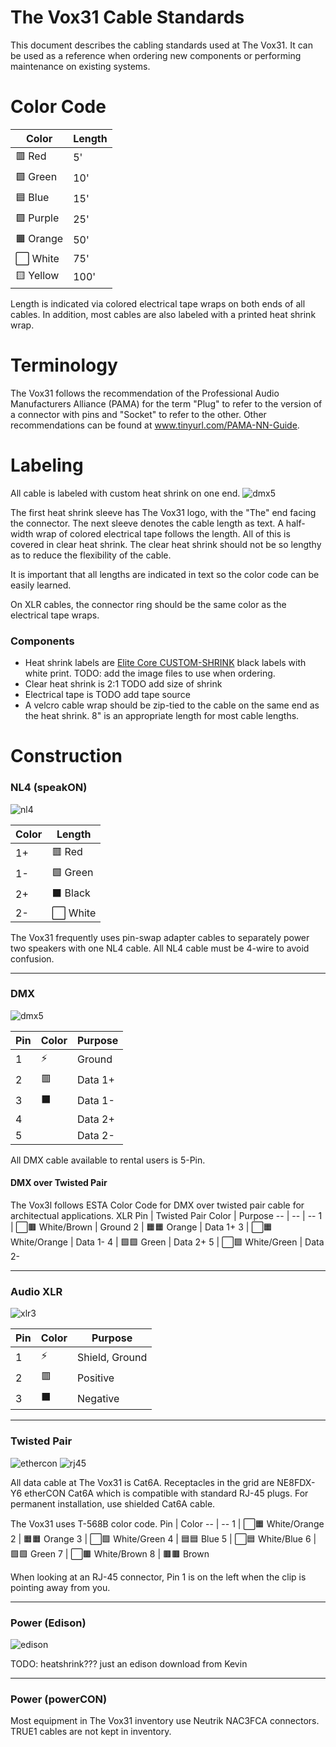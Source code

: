# The Vox31 Cable Standards
This document describes the cabling standards used at The Vox31. It can be used as a reference when ordering new components or performing maintenance on existing systems.

# Color Code
Color | Length
------------ | -------------
🟥 Red | 5'
🟩 Green | 10'
🟦 Blue | 15'
🟪 Purple | 25'
🟧 Orange | 50'
⬜️ White | 75'
🟨 Yellow | 100'

Length is indicated via colored electrical tape wraps on both ends of all cables. In addition, most cables are also labeled with a printed heat shrink wrap.

# Terminology
The Vox31 follows the recommendation of the Professional Audio Manufacturers Alliance (PAMA) for the term "Plug" to refer to the version of a connector with pins and "Socket" to refer to the other. Other recommendations can be found at www.tinyurl.com/PAMA-NN-Guide.

# Labeling
All cable is labeled with custom heat shrink on one end.
![dmx5](https://user-images.githubusercontent.com/919746/136625031-0d90e06b-fc23-4f8e-857d-02db98374cc0.png)

The first heat shrink sleeve has The Vox31 logo, with the "The" end facing the connector. The next sleeve denotes the cable length as text.
A half-width wrap of colored electrical tape follows the length. All of this is covered in clear heat shrink. The clear heat shrink should not be so lengthy as to reduce the flexibility of the cable.

It is important that all lengths are indicated in text so the color code can be easily learned.

On XLR cables, the connector ring should be the same color as the electrical tape wraps.

### Components
- Heat shrink labels are [Elite Core CUSTOM-SHRINK](https://elitecoreaudio.com/elite-core-custom-shrink-100pk/) black labels with white print. TODO: add the image files to use when ordering.
- Clear heat shrink is 2:1 TODO add size of shrink
- Electrical tape is TODO add tape source
- A velcro cable wrap should be zip-tied to the cable on the same end as the heat shrink. 8" is an appropriate length for most cable lengths.

# Construction
### NL4 (speakON)
![nl4](https://user-images.githubusercontent.com/919746/136625539-7c2d4f07-155b-47ae-8639-7f5d4f550d71.png)

Color | Length
------------ | -------------
1+ | 🟥 Red
1- | 🟩 Green
2+ | ⬛️ Black
2- | ⬜️ White

The Vox31 frequently uses pin-swap adapter cables to separately power two speakers with one NL4 cable. All NL4 cable must be 4-wire to avoid confusion.

---

### DMX
![dmx5](https://user-images.githubusercontent.com/919746/136625054-b094ad97-aee1-446b-9760-47c753a82b12.png)

Pin | Color | Purpose
-- | -- | --
1 | ⚡️ | Ground
2 | 🟥 | Data 1+
3 | ⬛️ | Data 1-
4 |  | Data 2+
5 |  | Data 2-

All DMX cable available to rental users is 5-Pin.

#### DMX over Twisted Pair
The Vox3l follows ESTA Color Code for DMX over twisted pair cable for architectual applications.
XLR Pin | Twisted Pair Color | Purpose
-- | -- | --
1 | ⬜️🟫 White/Brown | Ground
2 | 🟧🟧 Orange | Data 1+
3 | ⬜️🟧 White/Orange | Data 1-
4 | 🟩🟩 Green | Data 2+
5 | ⬜️🟩 White/Green | Data 2-

---

### Audio XLR
![xlr3](https://user-images.githubusercontent.com/919746/136625839-38b9d1de-e026-47c1-b4f2-2470a7464883.png)

Pin | Color | Purpose
-- | -- | --
1 | ⚡️ | Shield, Ground
2 | 🟥 | Positive
3 | ⬛️ | Negative

---

### Twisted Pair
![ethercon](https://user-images.githubusercontent.com/919746/136625514-8479e0d8-d9fd-47b7-ac05-59a40ec73fbf.png)
![rj45](https://user-images.githubusercontent.com/919746/136625828-8556614f-b322-406c-9c8b-74c22be45e1d.png)

All data cable at The Vox31 is Cat6A. Receptacles in the grid are NE8FDX-Y6 etherCON Cat6A which is compatible with standard RJ-45 plugs. For permanent installation, use shielded Cat6A cable.

The Vox31 uses T-568B color code.
Pin | Color
-- | --
1 | ⬜️🟧 White/Orange
2 | 🟧🟧 Orange
3 | ⬜🟩 White/Green
4 | 🟦🟦 Blue
5 | ⬜🟦 White/Blue
6 | 🟩🟩 Green
7 | ⬜️🟫 White/Brown
8 | 🟫🟫 Brown

When looking at an RJ-45 connector, Pin 1 is on the left when the clip is pointing away from you.

---
### Power (Edison)
![edison](https://user-images.githubusercontent.com/919746/136626390-94404f2b-6e0d-4225-95f2-4c963f816a96.png)

TODO: heatshrink??? just an edison download from Kevin

---
### Power (powerCON)

Most equipment in The Vox31 inventory use Neutrik NAC3FCA connectors. TRUE1 cables are not kept in inventory.
